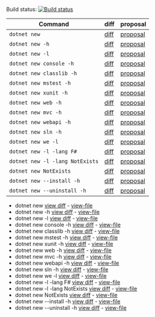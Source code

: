 Build status: [![Build status](https://ci.appveyor.com/api/projects/status/0capgsxjwu8g79ba?svg=true)](https://ci.appveyor.com/project/sayedihashimi/sayed-tools)


| Command | diff | proposal |
|---------|------|----------|
| `dotnet new` | [diff](https://github.com/sayedihashimi/sayed-tools/pull/12/files?diff=split#diff-9b1ffbd46b8a434b36df9a9ca756027d) | [proposal](https://raw.githubusercontent.com/sayedihashimi/sayed-tools/275f8f1adda73873698896e370c588300ed02b58/powershell/dotnet/help-output/21.dotnet-new3.cmd.txt) | 
| `dotnet new -h` | [diff](https://github.com/sayedihashimi/sayed-tools/pull/12/files?diff=split#diff-61c269f6859c7a4c54a3aa0d317aa148) | [proposal](https://raw.githubusercontent.com/sayedihashimi/sayed-tools/275f8f1adda73873698896e370c588300ed02b58/powershell/dotnet/help-output/22.dotnet-new3%20-h.cmd.txt) | 
| `dotnet new -l` | [diff](https://github.com/sayedihashimi/sayed-tools/pull/12/files?diff=split#diff-7dc9c95b37116e7cc3e77c05b0d8e8bc) | [proposal](https://raw.githubusercontent.com/sayedihashimi/sayed-tools/275f8f1adda73873698896e370c588300ed02b58/powershell/dotnet/help-output/23.dotnet-new3%20-l.cmd.txt) | 
| `dotnet new console -h` | [diff](https://github.com/sayedihashimi/sayed-tools/pull/12/files?diff=split#diff-1c23296eb34adc37f5de8e14875a7890) | [proposal](https://raw.githubusercontent.com/sayedihashimi/sayed-tools/275f8f1adda73873698896e370c588300ed02b58/powershell/dotnet/help-output/24.dotnet-new3%20console%20-h.cmd.txt) | 
| `dotnet new classlib -h` | [diff](https://github.com/sayedihashimi/sayed-tools/pull/12/files?diff=split#diff-bcc1c66e00f19de294c002c547d3878d) | [proposal](https://raw.githubusercontent.com/sayedihashimi/sayed-tools/275f8f1adda73873698896e370c588300ed02b58/powershell/dotnet/help-output/25.dotnet-new3%20classlib%20-h.cmd.txt) | 
| `dotnet new mstest -h` | [diff](https://github.com/sayedihashimi/sayed-tools/pull/12/files?diff=split#diff-91681a0e478f51c11714578832d62aba) | [proposal](https://raw.githubusercontent.com/sayedihashimi/sayed-tools/275f8f1adda73873698896e370c588300ed02b58/powershell/dotnet/help-output/26.dotnet-new3%20mstest%20-h.cmd.txt) | 
| `dotnet new xunit -h` | [diff](https://github.com/sayedihashimi/sayed-tools/pull/12/files?diff=split#diff-8764a28cd58e55350846329e839ba2a1) | [proposal](https://raw.githubusercontent.com/sayedihashimi/sayed-tools/275f8f1adda73873698896e370c588300ed02b58/powershell/dotnet/help-output/27.dotnet-new3%20xunit%20-h.cmd.txt) | 
| `dotnet new web -h` | [diff](https://github.com/sayedihashimi/sayed-tools/pull/12/files?diff=split#diff-d1156761fab1ac309e123839b7f82b40) | [proposal](https://raw.githubusercontent.com/sayedihashimi/sayed-tools/275f8f1adda73873698896e370c588300ed02b58/powershell/dotnet/help-output/28.dotnet-new3%20web%20-h.cmd.txt) | 
| `dotnet new mvc -h` | [diff](https://github.com/sayedihashimi/sayed-tools/pull/12/files?diff=split#diff-14c000bbc7be4b8181ac1d62fea027ed) | [proposal](https://raw.githubusercontent.com/sayedihashimi/sayed-tools/275f8f1adda73873698896e370c588300ed02b58/powershell/dotnet/help-output/29.dotnet-new3%20mvc%20-h.cmd.txt) | 
| `dotnet new webapi -h` | [diff](https://github.com/sayedihashimi/sayed-tools/pull/12/files?diff=split#diff-ff001c0ac82877aa62b67c9ad022247d) | [proposal](https://raw.githubusercontent.com/sayedihashimi/sayed-tools/275f8f1adda73873698896e370c588300ed02b58/powershell/dotnet/help-output/30.dotnet-new3%20webapi%20-h.cmd.txt) | 
| `dotnet new sln -h` | [diff](https://github.com/sayedihashimi/sayed-tools/pull/12/files?diff=split#diff-2adca27734058eb637f5a191e1c83b0b) | [proposal](https://raw.githubusercontent.com/sayedihashimi/sayed-tools/275f8f1adda73873698896e370c588300ed02b58/powershell/dotnet/help-output/31.dotnet-new3%20sln%20-h.cmd.txt) | 
| `dotnet new we -l` | [diff](https://github.com/sayedihashimi/sayed-tools/pull/12/files?diff=split#diff-36b0654ed8bac9ede917b0abf9fd50bb) | [proposal](https://raw.githubusercontent.com/sayedihashimi/sayed-tools/275f8f1adda73873698896e370c588300ed02b58/powershell/dotnet/help-output/32.dotnet-new3%20we%20-l.cmd.txt) | 
| `dotnet new -l -lang F#` | [diff](https://github.com/sayedihashimi/sayed-tools/pull/12/files?diff=split#diff-ef29d46365b23f654dfa38d89caa2cd8) | [proposal](https://raw.githubusercontent.com/sayedihashimi/sayed-tools/275f8f1adda73873698896e370c588300ed02b58/powershell/dotnet/help-output/33.dotnet-new3%20-l%20-lang%20F#.cmd.txt) | 
| `dotnet new -l -lang NotExists` | [diff](https://github.com/sayedihashimi/sayed-tools/pull/12/files?diff=split#diff-94a55c235d712733cde8d02869c1f709) | [proposal](https://raw.githubusercontent.com/sayedihashimi/sayed-tools/275f8f1adda73873698896e370c588300ed02b58/powershell/dotnet/help-output/34.dotnet-new3%20-l%20-lang%20NotExists.cmd.txt) | 
| `dotnet new NotExists` | [diff](https://github.com/sayedihashimi/sayed-tools/pull/12/files?diff=split#diff-638fa80ba5d8b454c33724b256ea8f19) | [proposal](https://raw.githubusercontent.com/sayedihashimi/sayed-tools/275f8f1adda73873698896e370c588300ed02b58/powershell/dotnet/help-output/35.dotnet-new3%20NotExists.cmd.txt) | 
| `dotnet new --install -h` | [diff](https://github.com/sayedihashimi/sayed-tools/pull/12/files?diff=split#diff-a5c12d0d3e5643dc60e013dad95bc51c) | [proposal](https://raw.githubusercontent.com/sayedihashimi/sayed-tools/275f8f1adda73873698896e370c588300ed02b58/powershell/dotnet/help-output/36.dotnet-new3%20--install%20-h.cmd.txt) | 
| `dotnet new --uninstall -h` | [diff](https://github.com/sayedihashimi/sayed-tools/pull/12/files?diff=split#diff-6085e18fc6aa2fe22158418886078d9e) | [proposal](https://raw.githubusercontent.com/sayedihashimi/sayed-tools/275f8f1adda73873698896e370c588300ed02b58/powershell/dotnet/help-output/37.dotnet-new3%20--uninstall%20-h.cmd.txt) | 





 - dotnet new [view diff](https://github.com/sayedihashimi/sayed-tools/pull/12/files?diff=split#diff-9b1ffbd46b8a434b36df9a9ca756027d) - [view-file](https://raw.githubusercontent.com/sayedihashimi/sayed-tools/275f8f1adda73873698896e370c588300ed02b58/powershell/dotnet/help-output/21.dotnet-new3.cmd.txt)
 - dotnet new -h [view diff](https://github.com/sayedihashimi/sayed-tools/pull/12/files?diff=split#diff-61c269f6859c7a4c54a3aa0d317aa148) - [view-file](https://raw.githubusercontent.com/sayedihashimi/sayed-tools/275f8f1adda73873698896e370c588300ed02b58/powershell/dotnet/help-output/22.dotnet-new3%20-h.cmd.txt)
 - dotnet new -l [view diff](https://github.com/sayedihashimi/sayed-tools/pull/12/files?diff=split#diff-7dc9c95b37116e7cc3e77c05b0d8e8bc) - [view-file](https://raw.githubusercontent.com/sayedihashimi/sayed-tools/275f8f1adda73873698896e370c588300ed02b58/powershell/dotnet/help-output/23.dotnet-new3%20-l.cmd.txt)
 - dotnet new console -h [view diff](https://github.com/sayedihashimi/sayed-tools/pull/12/files?diff=split#diff-1c23296eb34adc37f5de8e14875a7890) - [view-file](https://raw.githubusercontent.com/sayedihashimi/sayed-tools/275f8f1adda73873698896e370c588300ed02b58/powershell/dotnet/help-output/24.dotnet-new3%20console%20-h.cmd.txt)
 - dotnet new classlib -h [view diff](https://github.com/sayedihashimi/sayed-tools/pull/12/files?diff=split#diff-bcc1c66e00f19de294c002c547d3878d) - [view-file](https://raw.githubusercontent.com/sayedihashimi/sayed-tools/275f8f1adda73873698896e370c588300ed02b58/powershell/dotnet/help-output/25.dotnet-new3%20classlib%20-h.cmd.txt)
 - dotnet new mstest -h [view diff](https://github.com/sayedihashimi/sayed-tools/pull/12/files?diff=split#diff-91681a0e478f51c11714578832d62aba) - [view-file](https://raw.githubusercontent.com/sayedihashimi/sayed-tools/275f8f1adda73873698896e370c588300ed02b58/powershell/dotnet/help-output/26.dotnet-new3%20mstest%20-h.cmd.txt)
 - dotnet new xunit -h [view diff](https://github.com/sayedihashimi/sayed-tools/pull/12/files?diff=split#diff-8764a28cd58e55350846329e839ba2a1) - [view-file](https://raw.githubusercontent.com/sayedihashimi/sayed-tools/275f8f1adda73873698896e370c588300ed02b58/powershell/dotnet/help-output/27.dotnet-new3%20xunit%20-h.cmd.txt)
 - dotnet new web -h [view diff](https://github.com/sayedihashimi/sayed-tools/pull/12/files?diff=split#diff-d1156761fab1ac309e123839b7f82b40) - [view-file](https://raw.githubusercontent.com/sayedihashimi/sayed-tools/275f8f1adda73873698896e370c588300ed02b58/powershell/dotnet/help-output/28.dotnet-new3%20web%20-h.cmd.txt)
 - dotnet new mvc -h [view diff](https://github.com/sayedihashimi/sayed-tools/pull/12/files?diff=split#diff-14c000bbc7be4b8181ac1d62fea027ed) - [view-file](https://raw.githubusercontent.com/sayedihashimi/sayed-tools/275f8f1adda73873698896e370c588300ed02b58/powershell/dotnet/help-output/29.dotnet-new3%20mvc%20-h.cmd.txt)
 - dotnet new webapi -h [view diff](https://github.com/sayedihashimi/sayed-tools/pull/12/files?diff=split#diff-ff001c0ac82877aa62b67c9ad022247d) - [view-file](https://raw.githubusercontent.com/sayedihashimi/sayed-tools/275f8f1adda73873698896e370c588300ed02b58/powershell/dotnet/help-output/30.dotnet-new3%20webapi%20-h.cmd.txt)
 - dotnet new sln -h [view diff](https://github.com/sayedihashimi/sayed-tools/pull/12/files?diff=split#diff-2adca27734058eb637f5a191e1c83b0b) - [view-file](https://raw.githubusercontent.com/sayedihashimi/sayed-tools/275f8f1adda73873698896e370c588300ed02b58/powershell/dotnet/help-output/31.dotnet-new3%20sln%20-h.cmd.txt)
 - dotnet new we -l [view diff](https://github.com/sayedihashimi/sayed-tools/pull/12/files?diff=split#diff-36b0654ed8bac9ede917b0abf9fd50bb) - [view-file](https://raw.githubusercontent.com/sayedihashimi/sayed-tools/275f8f1adda73873698896e370c588300ed02b58/powershell/dotnet/help-output/32.dotnet-new3%20we%20-l.cmd.txt)
 - dotnet new -l -lang F# [view diff](https://github.com/sayedihashimi/sayed-tools/pull/12/files?diff=split#diff-ef29d46365b23f654dfa38d89caa2cd8) - [view-file](https://raw.githubusercontent.com/sayedihashimi/sayed-tools/275f8f1adda73873698896e370c588300ed02b58/powershell/dotnet/help-output/33.dotnet-new3%20-l%20-lang%20F#.cmd.txt)
 - dotnet new -l -lang NotExists [view diff](https://github.com/sayedihashimi/sayed-tools/pull/12/files?diff=split#diff-94a55c235d712733cde8d02869c1f709) - [view-file](https://raw.githubusercontent.com/sayedihashimi/sayed-tools/275f8f1adda73873698896e370c588300ed02b58/powershell/dotnet/help-output/34.dotnet-new3%20-l%20-lang%20NotExists.cmd.txt)
 - dotnet new NotExists [view diff](https://github.com/sayedihashimi/sayed-tools/pull/12/files?diff=split#diff-638fa80ba5d8b454c33724b256ea8f19) - [view-file](https://raw.githubusercontent.com/sayedihashimi/sayed-tools/275f8f1adda73873698896e370c588300ed02b58/powershell/dotnet/help-output/35.dotnet-new3%20NotExists.cmd.txt)
 - dotnet new --install -h [view diff](https://github.com/sayedihashimi/sayed-tools/pull/12/files?diff=split#diff-a5c12d0d3e5643dc60e013dad95bc51c) - [view-file](https://raw.githubusercontent.com/sayedihashimi/sayed-tools/275f8f1adda73873698896e370c588300ed02b58/powershell/dotnet/help-output/36.dotnet-new3%20--install%20-h.cmd.txt)
 - dotnet new --uninstall -h [view diff](https://github.com/sayedihashimi/sayed-tools/pull/12/files?diff=split#diff-6085e18fc6aa2fe22158418886078d9e) - [view-file](https://raw.githubusercontent.com/sayedihashimi/sayed-tools/275f8f1adda73873698896e370c588300ed02b58/powershell/dotnet/help-output/37.dotnet-new3%20--uninstall%20-h.cmd.txt)
